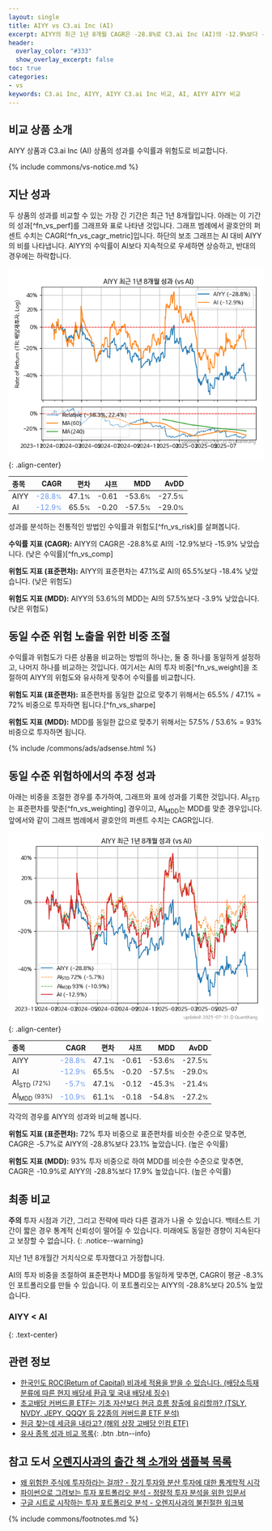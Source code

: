 ```yaml
---
layout: single
title: AIYY vs C3.ai Inc (AI)
excerpt: AIYY의 최근 1년 8개월 CAGR은 -28.8%로 C3.ai Inc (AI)의 -12.9%보다 -15.9% 낮았습니다.
header:
  overlay_color: "#333"
  show_overlay_excerpt: false
toc: true
categories:
- vs
keywords: C3.ai Inc, AIYY, AIYY C3.ai Inc 비교, AI, AIYY AIYY 비교
---
```


## 비교 상품 소개


AIYY 상품과 C3.ai Inc (AI) 상품의 성과를 수익률과 위험도로 비교합니다.





{% include commons/vs-notice.md %}

## 지난 성과

두 상품의 성과를 비교할 수 있는 가장 긴 기간은 최근 1년 8개월입니다. 아래는 이 기간의 성과[^fn_vs_perf]를 그래프와 표로 나타낸 것입니다.
그래프 범례에서 괄호안의 퍼센트 수치는 CAGR[^fn_vs_cagr_metric]입니다.
하단의 보조 그래프는 AI 대비 AIYY의 비를 나타냅니다.
AIYY의 수익률이 AI보다 지속적으로 우세하면 상승하고, 반대의 경우에는 하락합니다.

![AIYY](/vs/images/aiyy-vs-ai_dual.png){: .align-center}

| **종목** | **CAGR** | **편차** | **샤프** | **MDD** | **AvDD** |
| :------------ | ------: | -----------: | -------: | ------: | -------: |
| AIYY | <span style="color: cornflowerblue">-28.8<small>%</small></span> | 47.1<small>%</small> | -0.61 | -53.6<small>%</small> | -27.5<small>%</small> |
| AI | <span style="color: cornflowerblue">-12.9<small>%</small></span> | 65.5<small>%</small> | -0.20 | -57.5<small>%</small> | -29.0<small>%</small> |

<!-- more -->


성과를 분석하는 전통적인 방법인 수익률과 위험도[^fn_vs_risk]를 살펴봅니다.

**수익률 지표 (CAGR):** AIYY의 CAGR은 -28.8%로 AI의 -12.9%보다 -15.9% 낮았습니다. (낮은 수익률)[^fn_vs_comp]

**위험도 지표 (표준편차):** AIYY의 표준편차는 47.1%로 AI의 65.5%보다 -18.4% 낮았습니다. (낮은 위험도)

**위험도 지표 (MDD):** AIYY의 53.6%의 MDD는 AI의 57.5%보다 -3.9% 낮았습니다. (낮은 위험도)



## 동일 수준 위험 노출을 위한 비중 조절

수익률과 위험도가 다른 상품을 비교하는 방법의 하나는, 둘 중 하나를 동일하게 설정하고, 나머지 하나를 비교하는 것입니다.
여기서는 AI의 투자 비중[^fn_vs_weight]을 조절하여 AIYY의 위험도와 유사하게 맞추어 수익률를 비교합니다.

**위험도 지표 (표준편차):** 표준편차를 동일한 값으로 맞추기 위해서는 65.5% / 47.1% = 72% 비중으로 투자하면 됩니다.[^fn_vs_sharpe]

**위험도 지표 (MDD):** MDD를 동일한 값으로 맞추기 위해서는 57.5% / 53.6% = 93% 비중으로 투자하면 됩니다.


{% include /commons/ads/adsense.html %}



## 동일 수준 위험하에서의 추정 성과

아래는 비중을 조절한 경우를 추가하여, 그래프와 표에 성과를 기록한 것입니다.
AI<sub>STD</sub>는 표준편차를 맞춘[^fn_vs_weighting] 경우이고, AI<sub>MDD</sub>는 MDD를 맞춘 경우입니다.
앞에서와 같이 그래프 범례에서 괄호안의 퍼센트 수치는 CAGR입니다.


![AIYY](/vs/images/aiyy-vs-ai.png){: .align-center}



| **종목** | **CAGR** | **편차** | **샤프** | **MDD** | **AvDD** |
| :------------ | ------: | -----------: | -------: | ------: | -------: |
| AIYY | <span style="color: cornflowerblue">-28.8<small>%</small></span> | 47.1<small>%</small> | -0.61 | -53.6<small>%</small> | -27.5<small>%</small> |
| AI | <span style="color: cornflowerblue">-12.9<small>%</small></span> | 65.5<small>%</small> | -0.20 | -57.5<small>%</small> | -29.0<small>%</small> |
| AI<sub>STD</sub> <small>(72%)</small> | <span style="color: cornflowerblue">-5.7<small>%</small></span> | 47.1<small>%</small> | -0.12 | -45.3<small>%</small> | -21.4<small>%</small> |
| AI<sub>MDD</sub> <small>(93%)</small> | <span style="color: cornflowerblue">-10.9<small>%</small></span> | 61.1<small>%</small> | -0.18 | -54.8<small>%</small> | -27.2<small>%</small> |



각각의 경우를 AIYY의 성과와 비교해 봅니다.

**위험도 지표 (표준편차):** 72% 투자 비중으로 표준편차를 비슷한 수준으로 맞추면, CAGR은 -5.7%로 AIYY의 -28.8%보다 23.1% 높았습니다. (높은 수익률)

**위험도 지표 (MDD):** 93% 투자 비중으로 하여 MDD를 비슷한 수준으로 맞추면, CAGR은 -10.9%로 AIYY의 -28.8%보다 17.9% 높았습니다. (높은 수익률)




## 최종 비교

**주의** 투자 시점과 기간, 그리고 전략에 따라 다른 결과가 나올 수 있습니다. 백테스트 기간이 짧은 경우 통계적 신뢰성이 떨어질 수 있습니다. 미래에도 동일한 경향이 지속된다고 보장할 수 없습니다.
{: .notice--warning}

지난 1년 8개월간 거치식으로 투자했다고 가정합니다.

AI의 투자 비중을 조절하여 표준편차나 MDD를 동일하게 맞추면, CAGR이 평균 -8.3%인 포트폴리오를 만들 수 있습니다.
이 포트폴리오는 AIYY의 -28.8%보다 20.5% 높았습니다.

### AIYY &lt; AI
{: .text-center}


## 관련 정보

- [한국인도 ROC(Return of Capital) 비과세 적용을 받을 수 있습니다. (배당소득재분류에 따른 현지 배당세 환급 및 국내 배당세 징수)](https://kongdori.tistory.com/299)
- [초고배당 커버드콜 ETF는 기초 자산보다 현금 흐름 창출에 유리할까? (TSLY, NVDY, JEPY, QQQY 등 22종의 커버드콜 ETF 분석)](https://kongdori.tistory.com/286)
- [원금 찾는데 세금을 내라고? (해외 상장 고배당 인컴 ETF)](https://kongdori.tistory.com/206)
- [유사 종목 성과 비교 목록](/vs/){: .btn .btn--info}


## 참고 도서 [오렌지사과의 출간 책 소개와 샘플북 목록](https://kongdori.tistory.com/691)

- [왜 위험한 주식에 투자하라는 걸까? - 장기 투자와 분산 투자에 대한 통계학적 시각](https://kongdori.tistory.com/421)
- [파이썬으로 그려보는 투자 포트폴리오 분석  - 정량적 투자 분석을 위한 입문서](https://kongdori.tistory.com/643)
- [구글 시트로 시작하는 투자 포트폴리오 분석 - 오렌지사과의 불친절한 워크북](https://kongdori.tistory.com/449)

{% include commons/footnotes.md %}